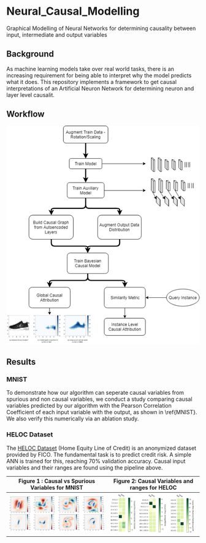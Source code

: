 # Neural_Causal_Modelling
Graphical Modelling of Neural Networks for determining causality between input, intermediate and output variables

## Background
As machine learning models take over real world tasks, there is an increasing requirement for being able to 
interpret why the model predicts what it does.
This repository implements a framework to get causal interpretations of an Artificial Neuron Network for determining neuron and layer level causalit.

## Workflow 
<p align="center">
  <img src="./images/workflow.png"> 
</p>


## Results
### MNIST
To demonstrate how our algorithm can seperate causal variables from spurious and non causal variables, we conduct a study comparing causal variables predicted by our algorithm with the Pearson Correlation Coefficient of each input variable with the output, as shown in \ref{MNIST}. We also verify this numerically via an ablation study. 

### HELOC Dataset
The [HELOC Dataset](https://community.fico.com/s/explainable-machine-learning-challenge?tabset-3158a=2) (Home Equity Line of Credit) is an anonymized dataset provided by FICO.
The fundamental task is to predict credit risk. A simple ANN is trained for this, reaching 70% validation accuracy. Causal input variables and their ranges are found using the pipeline above.
 

Figure 1 : Causal vs Spurious Variables for MNIST           |  Figure 2: Causal Variables and ranges for HELOC
:-------------------------:|:-------------------------:
<img src="./images/MNIST.jpg" width="500">  |  <img src="./images/HELOC.jpg" width="450">
